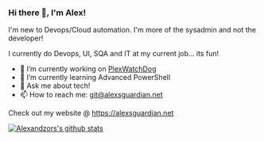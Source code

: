 ### Hi there 👋, I'm Alex!

I'm new to Devops/Cloud automation. I'm more of the sysadmin and not the developer!

I currently do Devops, UI, SQA and IT at my current job... its fun!


- 🔭 I’m currently working on [PlexWatchDog](https://github.com/alexandzors/plexwatchdog)
- 🌱 I’m currently learning Advanced PowerShell
- 💬 Ask me about tech!
- 📫 How to reach me: [git@alexsguardian.net](mailto:git@alexsguardian.net)

Check out my website @ https://alexsguardian.net

[![Alexandzors's github stats](https://github-readme-stats.vercel.app/api?username=alexandzors)](https://github.com/anuraghazra/github-readme-stats)
